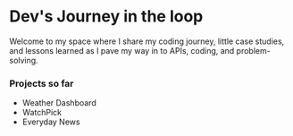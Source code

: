# Dev's Journey in the loop

Welcome to my space where I share my coding journey, little case studies, and lessons learned as I pave my way in to  APIs, coding, and problem-solving.  


### Projects so far
- Weather Dashboard   
- WatchPick 
- Everyday News  